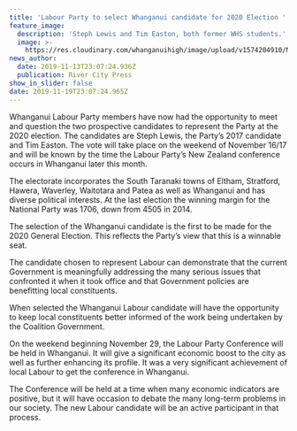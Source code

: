 ```yaml
---
title: 'Labour Party to select Whanganui candidate for 2020 Election '
feature_image:
  description: 'Steph Lewis and Tim Easton, both former WHS students.'
  image: >-
    https://res.cloudinary.com/whanganuihigh/image/upload/v1574204910/News/Steph-_-Tim-RCP-14.11.19.jpg
news_author:
  date: 2019-11-13T23:07:24.936Z
  publication: River City Press
show_in_slider: false
date: 2019-11-19T23:07:24.965Z
---
```

Whanganui Labour Party members have now had the opportunity to meet and question the two prospective candidates to represent the Party at the 2020 election. The candidates are Steph Lewis, the Party’s 2017 candidate and Tim Easton. The vote will take place on the weekend of November 16/17 and will be known by the time the Labour Party’s New Zealand conference occurs in Whanganui later this month.

The electorate incorporates the South Taranaki towns of Eltham, Stratford, Hawera, Waverley, Waitotara and Patea as well as Whanganui and has diverse political interests. At the last election the winning margin for the National Party was 1706, down from 4505 in 2014.

The selection of the Whanganui candidate is the first to be made for the 2020 General Election. This reflects the Party’s view that this is a winnable seat.

The candidate chosen to represent Labour can demonstrate that the current Government is meaningfully addressing the many serious issues that confronted it when it took office and that Government policies are benefitting local constituents.

When selected the Whanganui Labour candidate will have the opportunity to keep local constituents better informed of the work being undertaken by the Coalition Government.

On the weekend beginning November 29, the Labour Party Conference will be held in Whanganui. It will give a significant economic boost to the city as well as further enhancing its profile. It was a very significant achievement of local Labour to get the conference in Whanganui.

The Conference will be held at a time when many economic indicators are positive, but it will have occasion to debate the many long-term problems in our society. The new Labour candidate will be an active participant in that process.
